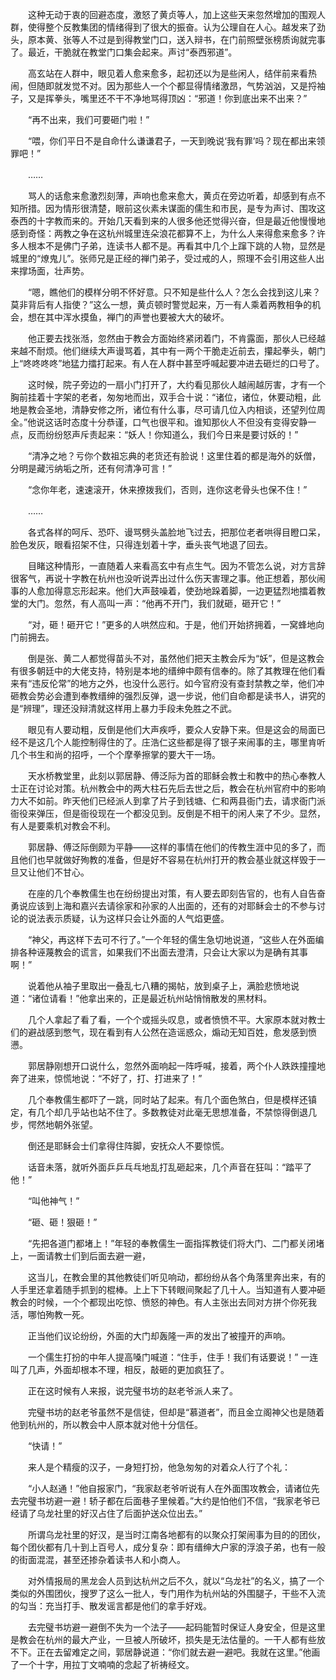 　　这种无动于衷的回避态度，激怒了黄贞等人，加上这些天来忽然增加的围观人群，使得整个反教集团的情绪得到了很大的振奋。认为公理自在人心。越发来了劲头，原本黄、张等人不过是到得教堂门口，送入辩书，在门前照壁张榜质询就完事了。最近，干脆就在教堂门口集会起来。声讨“泰西邪道”。

　　高玄站在人群中，眼见着人愈来愈多，起初还以为是些闲人，结伴前来看热闹，但随即就发觉不对。因为那些人一个个都显得情绪激昂，气势汹汹，又是捋袖子，又是挥拳头，嘴里还不干不净地骂得顶凶：“邪道！你到底出来不出来？”

　　“再不出来，我们可要砸门啦！”

　　“喂，你们平日不是自命什么谦谦君子，一天到晚说‘我有罪’吗？现在都出来领罪吧！”

　　……

　　骂人的话愈来愈激烈刻薄，声响也愈来愈大，黄贞在旁边听着，却感到有点不知所措。因为情形很清楚，眼前这伙素未谋面的儒生和市民，是专为声讨、围攻这泰西的十字教而来的。开始几天看到来的人很多他还觉得兴奋，但是最近他慢慢地感到奇怪：两教之争在这杭州城里连朵浪花都算不上，为什么人来得愈来愈多？许多人根本不是佛门子弟，连读书人都不是。再看其中几个上蹿下跳的人物，显然是城里的“燎鬼儿”。张师兄是正经的禅门弟子，受过戒的人，照理不会引用这些人出来撑场面，壮声势。

　　“嗯，瞧他们的模样分明不怀好意。只不知是些什么人？怎么会找到这儿来？莫非背后有人指使？”这么一想，黄贞顿时警觉起来，万一有人乘着两教相争的机会，想在其中浑水摸鱼，禅门的声誉也要被大大的破坏。

　　他正要去找张湉，忽然由于教会方面始终紧闭着门，不肯露面，那伙人已经越来越不耐烦。他们继续大声谩骂着，其中有一两个干脆走近前去，攥起拳头，朝门上“咚咚咚咚”地猛力擂打起来。有人在人群中甚至呼喊起要冲进去砸烂的口号了。

　　这时候，院子旁边的一扇小门打开了，大约看见那伙人越闹越厉害，才有一个胸前挂着十字架的老者，匆匆地而出，双手合十说：“诸位，诸位，休要动粗，此地是教会圣地，清静安修之所，诸位有什么事，尽可请几位入内相谈，还望列位周全。”他说这话时态度十分恭谨，口气也很平和。谁知那伙人不但没有变得安静一点，反而纷纷怒声斥责起来：“妖人！你知道么，我们今日来是要讨妖的！”

　　“清净之地？亏你个数祖忘典的老货还有脸说！这里住着的都是海外的妖僧，分明是藏污纳垢之所，还有何清净可言！”

　　“念你年老，速速滚开，休来撩拨我们，否则，连你这老骨头也保不住！”

　　……

　　各式各样的呵斥、恐吓、谩骂劈头盖脸地飞过去，把那位老者哄得目瞪口呆，脸色发灰，眼看招架不住，只得连划着十字，垂头丧气地退了回去。

　　目睹这种情形，一直随着人来看高玄中有点生气。因为不管怎么说，对方言辞很客气，再说十字教在杭州也没听说弄出过什么伤天害理之事。他正想着，那伙闹事的人愈加得意忘形起来。他们大声鼓噪着，使劲地跺着脚，一边更猛烈地擂着教堂的大门。忽然，有人高叫一声：“他再不开门，我们就砸，砸开它！”

　　“对，砸！砸开它！”更多的人哄然应和。于是，他们开始挤拥着，一窝蜂地向门前拥去。

　　倒是张、黄二人都觉得苗头不对，虽然他们把天主教会斥为“妖”，但是这教会有很多朝廷中的大佬支持，特别是本地的缙绅中颇有信奉的。除了其教理在他们看来有“违反伦常”的地方之外，也没什么恶行。如今官府没有查封禁教之举，他们冲砸教会势必会遭到奉教缙绅的强烈反弹，退一步说，他们自命都是读书人，讲究的是“辨理”，理还没辩清就这样用上暴力手段未免胜之不武。

　　眼见有人要动粗，反倒是他们大声疾呼，要众人安静下来。但是这会的局面已经不是这几个人能控制得住的了。庄浩仁这些都是得了银子来闹事的主，哪里肯听几个书生和尚的招呼，一个个摩拳擦掌的要大干一场。

　　天水桥教堂里，此刻以郭居静、傅泛际为首的耶稣会教士和教中的热心奉教人士正在讨论对策。杭州教会中的两大柱石先后去世之后，教会在杭州官府中的影响力大不如前。昨天他们已经派人到拿了片子到钱塘、仁和两县衙门去，请求衙门派衙役来弹压，但是衙役现在一个都没见到。反倒是不相干的闲人来了不少。显然，有人是要乘机对教会不利。

　　郭居静、傅泛际倒颇为平静——这样的事情在他们的传教生涯中见的多了，而且他们也早就做好殉教的准备，但是好不容易在杭州打开的教会基业就这样毁于一旦又让他们不甘心。

　　在座的几个奉教儒生也在纷纷提出对策，有人要去即刻告官的，也有人自告奋勇说应该到上海和嘉兴去请徐家和孙家的人出面的，还有的对耶稣会士的不参与讨论的说法表示质疑，认为这样只会让外面的人气焰更盛。

　　“神父，再这样下去可不行了。”一个年轻的儒生急切地说道，“这些人在外面编排各种诬蔑教会的谎言，如果我们不出面去澄清，只会让大家以为是确有其事啊！”

　　说着他从袖子里取出一叠乱七八糟的揭帖，放到桌子上，满脸悲愤地说道：“诸位请看！”他拿出来的，正是最近杭州站悄悄散发的黑材料。

　　几个人拿起了看了看，一个个或摇头叹息，或者愤愤不平。大家原本就对教士们的避战感到憋气，现在看到有人公然在造谣惑众，煽动无知百姓，愈发感到愤懑。

　　郭居静刚想开口说什么，忽然外面响起一阵呼喊，接着，两个仆人跌跌撞撞地奔了进来，惊慌地说：“不好了，打、打进来了！”

　　几个奉教儒生都吓了一跳，同时站了起来。有几个面色煞白，但是模样还镇定，有几个却几乎站也站不住了。多数教徒对此毫无思想准备，不禁惊得倒退几步，愕然地朝外张望。

　　倒还是耶稣会士们拿得住阵脚，安抚众人不要惊慌。

　　话音未落，就听外面乒乒乓乓地乱打乱砸起来，几个声音在狂叫：“踏平了他！”

　　“叫他神气！”

　　“砸、砸！狠砸！”

　　“先把各道门都堵上！”年轻的奉教儒生一面指挥教徒们将大门、二门都关闭堵上，一面请教士们到后面去避一避，

　　这当儿，在教会里的其他教徒们听见响动，都纷纷从各个角落里奔出来，有的人手里还拿着随手抓到的棍棒。上上下下转眼间聚起了几十人。当知道有人要冲砸教会的时候，一个个都现出吃惊、愤怒的神色。有人主张出去同对方拼个你死我活，哪怕殉教一死。

　　正当他们议论纷纷，外面的大门却轰隆一声的发出了被撞开的声响。

　　一个儒生打扮的中年人提高嗓门喊道：“住手，住手！我们有话要说！” 一连叫了几声，外面却根本不理，相反，敲砸的更加疯狂了。

　　正在这时候有人来报，说完璧书坊的赵老爷派人来了。

　　完璧书坊的赵老爷虽然不是信徒，但却是“慕道者”，而且金立阁神父也是随着他到杭州的，所以教会中人原本就对他十分信任。

　　“快请！”

　　来人是个精瘦的汉子，一身短打扮，他急匆匆的对着众人行了个礼：

　　“小人赵通！”他自报家门，“我家赵老爷听说有人在外面围攻教会，请诸位先去完璧书坊避一避！轿子都在后面巷子里候着。”大约是怕他们不信，“我家老爷已经请了乌龙社里的好汉占住了后面护送众位出去。”

　　所谓乌龙社里的好汉，是当时江南各地都有的以聚众打架闹事为目的的团伙，每个团伙都有几十到上百号人，成分复杂：即有缙绅大户家的浮浪子弟，也有一般的街面混混，甚至还掺杂着读书人和小商人。

　　对外情报局的黑龙会人员到达杭州之后不久，就以“乌龙社”的名义，搞了一个类似的外围团伙，搜罗了这么一批人，专门用作为杭州站的外围腿子，干些不入流的勾当：充当打手、散发谣言都是他们的拿手好戏。

　　去完璧书坊避一避倒不失为一个法子——起码能暂时保证人身安全，但是这里是教会在杭州的最大产业，一旦被人所破坏，损失是无法估量的。一干人都有些放不下。正在去留难定之间，郭居静说道：“你们就去避一避吧。我就在这里。”他画了一个十字，用拉丁文喃喃的念起了祈祷经文。
